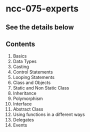# ncc-075-experts

## See the details below

## Contents
1. Basics
2. Data Types
3. Casting
4. Control Statements
5. Looping Statements
6. Class and Objects
7. Static and Non Static Class
8. Inheritance
9. Polymorphism
10. Interface
11. Abstract Class 
12. Using functions in a different ways
13. Delegates
14. Events
